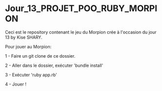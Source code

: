 <h1> Jour_13_PROJET_POO_RUBY_MORPION </h1>

Ceci est le repository contenant le jeu du Morpion crée à l'occasion du jour 13 by Kise SHARY.

Pour jouer au Morpion:

1 - Faire un git clone de ce dossier.

2 - Aller dans le dossier, exécuter 'bundle install'

3 - Exécuter 'ruby app.rb'

4 - Jouer !
